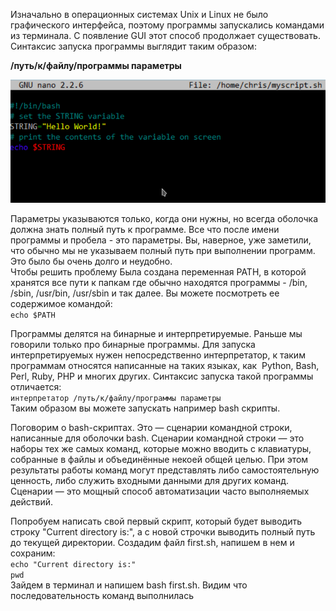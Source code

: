 Изначально в операционных системах Unix и Linux не было графического интерфейса, поэтому программы запускались командами из терминала. С появление GUI этот способ продолжает существовать. Синтаксис запуска программы выглядит таким образом:


**/путь/к/файлу/программы параметры**


![image.png](../images/zapusk-proghramm_1.png)


Параметры указываются только, когда они нужны, но всегда оболочка должна знать полный путь к программе. Все что после имени программы и пробела - это параметры. Вы, наверное, уже заметили, что обычно мы не указываем полный путь при выполнении программ. Это было бы очень долго и неудобно.  
Чтобы решить проблему Была создана переменная PATH, в которой хранятся все пути к папкам где обычно находятся программы - /bin, /sbin, /usr/bin, /usr/sbin и так далее. Вы можете посмотреть ее содержимое командой:  
`echo $PATH`


Программы делятся на бинарные и интерпретируемые. Раньше мы говорили только про бинарные программы. Для запуска интерпретируемых нужен непосредственно интерпретатор, к таким программам относятся написанные на таких языках, как  Python, Bash, Perl, Ruby, PHP и многих других. Синтаксис запуска такой программы отличается:  
`интерпретатор /путь/к/файлу/программы параметры`  
Таким образом вы можете запускать например bash скрипты.


Поговорим о bash-скриптах. Это — сценарии командной строки, написанные для оболочки bash. Сценарии командной строки — это наборы тех же самых команд, которые можно вводить с клавиатуры, собранные в файлы и объединённые некоей общей целью. При этом результаты работы команд могут представлять либо самостоятельную ценность, либо служить входными данными для других команд. Сценарии — это мощный способ автоматизации часто выполняемых действий.


Попробуем написать свой первый скрипт, который будет выводить строку "Current directory is:", а с новой строчки выводить полный путь до текущей директории. Создадим файл first.sh, напишем в нем и сохраним:  
`echo "Current directory is:"`  
`pwd`  
Зайдем в терминал и напишем bash first.sh. Видим что последовательность команд выполнилась

